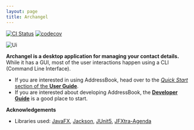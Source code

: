 ```yaml
---
layout: page
title: Archangel
---
```


[![CI Status](https://github.com/AY2021S1-CS2103T-W11-1/tp/workflows/Java%20CI/badge.svg)](https://github.com/AY2021S1-CS2103T-W11-1/tp/actions)
[![codecov](https://codecov.io/gh/AY2021S1-CS2103T-W11-1/tp/branch/master/graph/badge.svg)](https://codecov.io/gh/AY2021S1-CS2103T-W11-1/tp)

![Ui](images/Ui.png)

**Archangel is a desktop application for managing your contact details.** While it has a GUI, most of the user interactions happen using a CLI (Command Line Interface).

* If you are interested in using AddressBook, head over to the [_Quick Start_ section of the **User Guide**](UserGuide.html#quick-start).
* If you are interested about developing AddressBook, the [**Developer Guide**](DeveloperGuide.html) is a good place to start.


**Acknowledgements**

* Libraries used: [JavaFX](https://openjfx.io/), [Jackson](https://github.com/FasterXML/jackson), [JUnit5](https://github.com/junit-team/junit5), [JFXtra-Agenda](http://jfxtras.org/doc/8.0/jfxtras-agenda/jfxtras/scene/control/agenda/Agenda.html)

